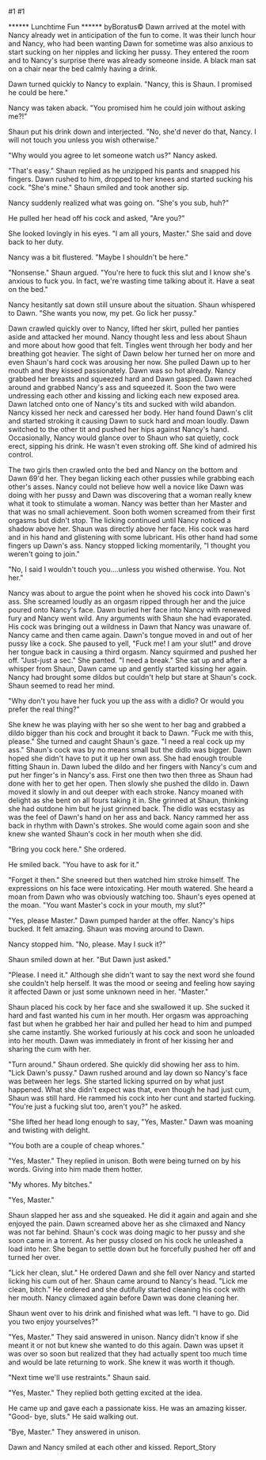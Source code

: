 #1 #1 

 

 ****** Lunchtime Fun ****** byBoratus© Dawn arrived at the motel with Nancy already wet in anticipation of the fun to come. It was their lunch hour and Nancy, who had been wanting Dawn for sometime was also anxious to start sucking on her nipples and licking her pussy. They entered the room and to Nancy's surprise there was already someone inside. A black man sat on a chair near the bed calmly having a drink. 

 Dawn turned quickly to Nancy to explain. "Nancy, this is Shaun. I promised he could be here." 

 Nancy was taken aback. "You promised him he could join without asking me?!" 

 Shaun put his drink down and interjected. "No, she'd never do that, Nancy. I will not touch you unless you wish otherwise." 

 "Why would you agree to let someone watch us?" Nancy asked. 

 "That's easy." Shaun replied as he unzipped his pants and snapped his fingers. Dawn rushed to him, dropped to her knees and started sucking his cock. "She's mine." Shaun smiled and took another sip. 

 Nancy suddenly realized what was going on. "She's you sub, huh?" 

 He pulled her head off his cock and asked, "Are you?" 

 She looked lovingly in his eyes. "I am all yours, Master." She said and dove back to her duty. 

 Nancy was a bit flustered. "Maybe I shouldn't be here." 

 "Nonsense." Shaun argued. "You're here to fuck this slut and I know she's anxious to fuck you. In fact, we're wasting time talking about it. Have a seat on the bed." 

 Nancy hesitantly sat down still unsure about the situation. Shaun whispered to Dawn. "She wants you now, my pet. Go lick her pussy." 

 Dawn crawled quickly over to Nancy, lifted her skirt, pulled her panties aside and attacked her mound. Nancy thought less and less about Shaun and more about how good that felt. Tingles went through her body and her breathing got heavier. The sight of Dawn below her turned her on more and even Shaun's hard cock was arousing her now. She pulled Dawn up to her mouth and they kissed passionately. Dawn was so hot already. Nancy grabbed her breasts and squeezed hard and Dawn gasped. Dawn reached around and grabbed Nancy's ass and squeezed it. Soon the two were undressing each other and kissing and licking each new exposed area. Dawn latched onto one of Nancy's tits and sucked with wild abandon. Nancy kissed her neck and caressed her body. Her hand found Dawn's clit and started stroking it causing Dawn to suck hard and moan loudly. Dawn switched to the other tit and pushed her hips against Nancy's hand. Occasionally, Nancy would glance over to Shaun who sat quietly, cock erect, sipping his drink. He wasn't even stroking off. She kind of admired his control. 

 The two girls then crawled onto the bed and Nancy on the bottom and Dawn 69'd her. They began licking each other pussies while grabbing each other's asses. Nancy could not believe how well a novice like Dawn was doing with her pussy and Dawn was discovering that a woman really knew what it took to stimulate a woman. Nancy was better than her Master and that was no small achievement. Soon both women screamed from their first orgasms but didn't stop. The licking continued until Nancy noticed a shadow above her. Shaun was directly above her face. His cock was hard and in his hand and glistening with some lubricant. His other hand had some fingers up Dawn's ass. Nancy stopped licking momentarily, "I thought you weren't going to join." 

 "No, I said I wouldn't touch you….unless you wished otherwise. You. Not her." 

 Nancy was about to argue the point when he shoved his cock into Dawn's ass. She screamed loudly as an orgasm ripped through her and the juice poured onto Nancy's face. Dawn buried her face into Nancy with renewed fury and Nancy went wild. Any arguments with Shaun she had evaporated. His cock was bringing out a wildness in Dawn that Nancy was unaware of. Nancy came and then came again. Dawn's tongue moved in and out of her pussy like a cock. She paused to yell, "Fuck me! I am your slut!" and drove her tongue back in causing a third orgasm. Nancy squirmed and pushed her off. "Just-just a sec." She panted. "I need a break." She sat up and after a whisper from Shaun, Dawn came up and gently started kissing her again. Nancy had brought some dildos but couldn't help but stare at Shaun's cock. Shaun seemed to read her mind. 

 "Why don't you have her fuck you up the ass with a didlo? Or would you prefer the real thing?" 

 She knew he was playing with her so she went to her bag and grabbed a dildo bigger than his cock and brought it back to Dawn. "Fuck me with this, please." She turned and caught Shaun's gaze. "I need a real cock up my ass." Shaun's cock was by no means small but the didlo was bigger. Dawn hoped she didn't have to put it up her own ass. She had enough trouble fitting Shaun in. Dawn lubed the dildo and her fingers with Nancy's cum and put her finger's in Nancy's ass. First one then two then three as Shaun had done with her to get her open. Then slowly she pushed the dildo in. Dawn moved it slowly in and out deeper with each stroke. Nancy moaned with delight as she bent on all fours taking it in. She grinned at Shaun, thinking she had outdone him but he just grinned back. The didlo was ecstasy as was the feel of Dawn's hand on her ass and back. Nancy rammed her ass back in rhythm with Dawn's strokes. She would come again soon and she knew she wanted Shaun's cock in her mouth when she did. 

 "Bring you cock here." She ordered. 

 He smiled back. "You have to ask for it." 

 "Forget it then." She sneered but then watched him stroke himself. The expressions on his face were intoxicating. Her mouth watered. She heard a moan from Dawn who was obviously watching too. Shaun's eyes opened at the moan. "You want Master's cock in your mouth, my slut?" 

 "Yes, please Master." Dawn pumped harder at the offer. Nancy's hips bucked. It felt amazing. Shaun was moving around to Dawn. 

 Nancy stopped him. "No, please. May I suck it?" 

 Shaun smiled down at her. "But Dawn just asked." 

 "Please. I need it." Although she didn't want to say the next word she found she couldn't help herself. It was the mood or seeing and feeling how saying it affected Dawn or just some unknown need in her. "Master." 

 Shaun placed his cock by her face and she swallowed it up. She sucked it hard and fast wanted his cum in her mouth. Her orgasm was approaching fast but when he grabbed her hair and pulled her head to him and pumped she came instantly. She worked furiously at his cock and soon he unloaded into her mouth. Dawn was immediately in front of her kissing her and sharing the cum with her. 

 "Turn around." Shaun ordered. She quickly did showing her ass to him. "Lick Dawn's pussy." Dawn rushed around and lay down so Nancy's face was between her legs. She started licking spurred on by what just happened. What she didn't expect was that, even though he had just cum, Shaun was still hard. He rammed his cock into her cunt and started fucking. "You're just a fucking slut too, aren't you?" he asked. 

 "She lifted her head long enough to say, "Yes, Master." Dawn was moaning and twisting with delight. 

 "You both are a couple of cheap whores." 

 "Yes, Master." They replied in unison. Both were being turned on by his words. Giving into him made them hotter. 

 "My whores. My bitches." 

 "Yes, Master." 

 Shaun slapped her ass and she squeaked. He did it again and again and she enjoyed the pain. Dawn screamed above her as she climaxed and Nancy was not far behind. Shaun's cock was doing magic to her pussy and she soon came in a torrent. As her pussy closed on his cock he unleashed a load into her. She began to settle down but he forcefully pushed her off and turned her over. 

 "Lick her clean, slut." He ordered Dawn and she fell over Nancy and started licking his cum out of her. Shaun came around to Nancy's head. "Lick me clean, bitch." He ordered and she dutifully started cleaning his cock with her mouth. Nancy climaxed again before Dawn was done cleaning her. 

 Shaun went over to his drink and finished what was left. "I have to go. Did you two enjoy yourselves?" 

 "Yes, Master." They said answered in unison. Nancy didn't know if she meant it or not but knew she wanted to do this again. Dawn was upset it was over so soon but realized that they had actually spent too much time and would be late returning to work. She knew it was worth it though. 

 "Next time we'll use restraints." Shaun said. 

 "Yes, Master." They replied both getting excited at the idea. 

 He came up and gave each a passionate kiss. He was an amazing kisser. "Good- bye, sluts." He said walking out. 

 "Bye, Master." They answered in unison. 

 Dawn and Nancy smiled at each other and kissed. Report_Story 